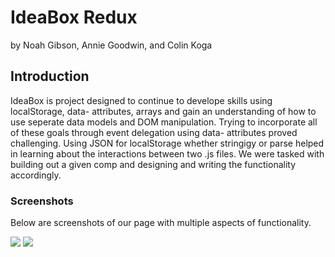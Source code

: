# IdeaBox Redux

by Noah Gibson, Annie Goodwin, and Colin Koga

## Introduction

IdeaBox is project designed to continue to develope skills using localStorage, data- attributes, arrays and gain an understanding of how to use seperate data models and DOM manipulation.  Trying to incorporate all of these goals through event delegation using data- attributes proved challenging.  Using JSON for localStorage whether stringigy or parse helped in learning about the interactions between two .js files. We were tasked with building out a given comp and designing and writing the functionality accordingly.

### Screenshots

Below are screenshots of our page with multiple aspects of functionality.

![](https://files.slack.com/files-pri/T029P2S9M-FK3SXNF5W/image.png)
![](https://files.slack.com/files-pri/T029P2S9M-FK3BLFNA0/image.png)
